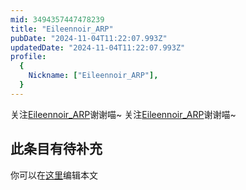 ```yaml
---
mid: 3494357447478239
title: "Eileennoir_ARP"
pubDate: "2024-11-04T11:22:07.993Z"
updatedDate: "2024-11-04T11:22:07.993Z"
profile:
  {
    Nickname: ["Eileennoir_ARP"],
  }
---
```


关注[Eileennoir_ARP](https://space.bilibili.com/3494357447478239)谢谢喵~ 关注[Eileennoir_ARP](https://space.bilibili.com/3494357447478239)谢谢喵~

## 此条目有待补充
你可以在[这里](https://github.com/Yuhanawa/VTuber.ICU/edit/master/src/content/v/Eileennoir_ARP/index.md)编辑本文
